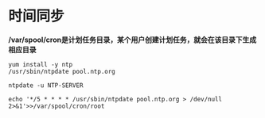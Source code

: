 # 时间同步

**/var/spool/cron是计划任务目录，某个用户创建计划任务，就会在该目录下生成相应目录**

	yum install -y ntp
	/usr/sbin/ntpdate pool.ntp.org

	ntpdate -u NTP-SERVER

	echo '*/5 * * * * /usr/sbin/ntpdate pool.ntp.org > /dev/null 2>&1'>>/var/spool/cron/root
